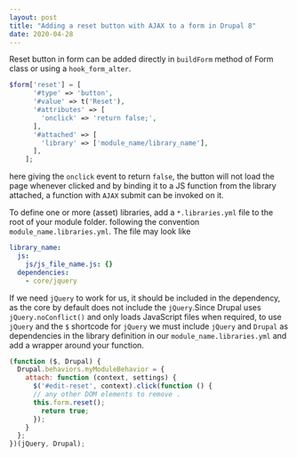 ```yaml
---
layout: post
title: "Adding a reset button with AJAX to a form in Drupal 8"
date: 2020-04-28
---
```

Reset button in form can be added directly in `buildForm` method of Form class or using a `hook_form_alter`. 
```php
$form['reset'] = [
      '#type' => 'button',
      '#value' => t('Reset'),
      '#attributes' => [
        'onclick' => 'return false;',
      ],
      '#attached' => [
        'library' => ['module_name/library_name'],
      ],
    ];
```
here giving the `onclick` event to return `false`, the button will not load the page whenever clicked and by binding it to a JS function from the library attached, a function with `AJAX` submit can be invoked on it.

To define one or more (asset) libraries, add a `*.libraries.yml` file to the root of your module folder. following the convention `module_name.libraries.yml`. The file may look like
```yaml
library_name:
  js:
    js/js_file_name.js: {}
  dependencies:
    - core/jquery
 ```
If we need `jQuery` to work for us, it should be included in the dependency, as the core by default does not include the `jQuery`.Since Drupal uses `jQuery.noConflict()` and only loads JavaScript files when required, to use `jQuery` and the `$` shortcode for `jQuery` we must include `jQuery` and `Drupal` as dependencies in the library definition in our `module_name.libraries.yml` and add a wrapper around your function.

```javascript
(function ($, Drupal) {
  Drupal.behaviors.myModuleBehavior = {
    attach: function (context, settings) {
      $('#edit-reset', context).click(function () {
      // any other DOM elements to remove .
      this.form.reset();
        return true;
      });
    }
  };
})(jQuery, Drupal);
```


